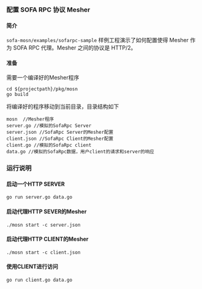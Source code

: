 ### 配置 SOFA RPC 协议 Mesher

#### 简介
`sofa-mosn/examples/sofarpc-sample` 样例工程演示了如何配置使得 Mesher 作为 SOFA RPC 代理。Mesher 之间的协议是 HTTP/2。

#### 准备
需要一个编译好的Mesher程序
````
cd ${projectpath}/pkg/mosn
go build
````
将编译好的程序移动到当前目录，目录结构如下
````
mosn  //Mesher程序
server.go //模拟的SofaRpc Server
server.json //SofaRpc Server的Mesher配置
client.json //SofaRpc Client的Mesher配置
client.go //模拟的SofaRpc client
data.go //模拟的SofaRpc数据，用户client的请求和server的响应
````

### 运行说明
#### 启动一个HTTP SERVER
````
go run server.go data.go
````
#### 启动代理HTTP SEVER的Mesher
````
./mosn start -c server.json
````
#### 启动代理HTTP CLIENT的Mesher
````
./mosn start -c client.json
````
#### 使用CLIENT进行访问
````
go run client.go data.go
````


